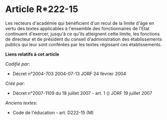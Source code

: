 # Article R*222-15

Les recteurs d'académie qui bénéficient d'un recul de la limite d'âge en vertu des textes applicables à l'ensemble des
fonctionnaires de l'Etat continuent d'exercer, jusqu'à ce qu'ils atteignent cette limite, les fonctions de directeur et de
président du conseil d'administration des établissements publics qui leur sont conférées par les textes régissant ces
établissements.

**Liens relatifs à cet article**

_Codifié par_:

  - Décret n°2004-703 2004-07-13 JORF 24 février 2004

_Créé par_:

  - Décret n°2007-1109 du 18 juillet 2007 - art. 1 () JORF 19 juillet 2007

_Anciens textes_:

  - Code de l'éducation - art. D222-15 (M)
